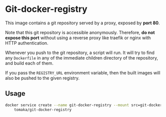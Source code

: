# Git-docker-registry

This image contains a git repository served by a proxy, exposed by **port 80**.

Note that this git repository is accessible anonymously. Therefore, **do not expose
this port** without using a reverse proxy like traefik or nginx with HTTP authentication.

Whenever you push to the git repository, a script will run. It will try to find any `Dockerfile`
in any of the immediate children directory of the repository, and build each of them.

If you pass the `REGISTRY_URL` environment variable, then the built images will also be pushed
to the given registry.

## Usage

```sh
docker service create --name git-docker-registry --mount src=git-docker-repo,dst=/var/git \
    tomaka/git-docker-registry
```
